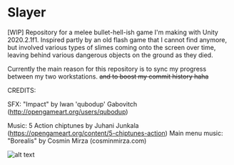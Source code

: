 # Slayer
[WIP] Repository for a melee bullet-hell-ish game I'm making with Unity 2020.2.1f1. Inspired partly by an old flash game that I cannot find anymore, but involved various types of slimes coming onto the screen over time, leaving behind various dangerous objects on the ground as they died. 

Currently the main reason for this repository is to sync my progress between my two workstations. ~~and to boost my commit history haha~~

CREDITS:

SFX: "Impact" by Iwan 'qubodup' Gabovitch (http://opengameart.org/users/qubodup)

Music:            5 Action chiptunes by Juhani Junkala (https://opengameart.org/content/5-chiptunes-action)
Main menu music:  "Borealis" by Cosmin Mirza (cosminmirza.com)

![alt text](https://i.imgur.com/AelCzXk.png)
